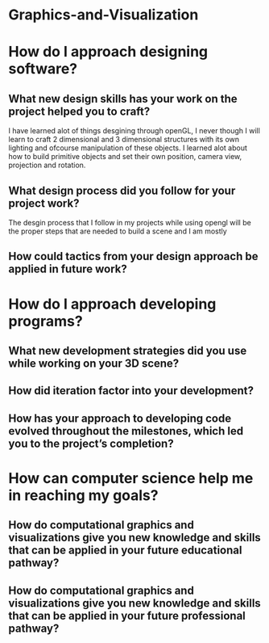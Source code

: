 # Graphics-and-Visualization

# How do I approach designing software?

## What new design skills has your work on the project helped you to craft?

I have learned alot of things desgining through openGL, I never though I will learn to craft 2 dimensional and 3 dimensional structures with its own lighting and ofcourse manipulation of these objects. I learned alot about how to build primitive objects and set their own position, camera view, projection and rotation. 

## What design process did you follow for your project work?

The desgin process that I follow in my projects while using opengl will be the proper steps that are needed to build a scene and I am mostly 

## How could tactics from your design approach be applied in future work?

# How do I approach developing programs?
## What new development strategies did you use while working on your 3D scene?

## How did iteration factor into your development?

## How has your approach to developing code evolved throughout the milestones, which led you to the project’s completion?

# How can computer science help me in reaching my goals?
## How do computational graphics and visualizations give you new knowledge and skills that can be applied in your future educational pathway?

## How do computational graphics and visualizations give you new knowledge and skills that can be applied in your future professional pathway?
